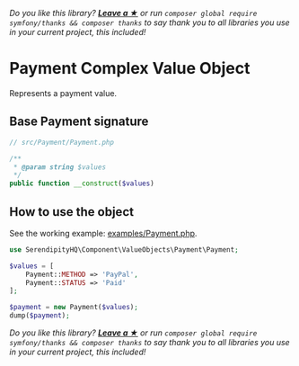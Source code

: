 *Do you like this library? [**Leave a &#9733;**](#js-repo-pjax-container) or run `composer global require symfony/thanks && composer thanks` to say thank you to all libraries you use in your current project, this included!*

Payment Complex Value Object
============================

Represents a payment value.

## Base Payment signature

```php
// src/Payment/Payment.php

/**
 * @param string $values
 */
public function __construct($values)
```

## How to use the object

See the working example: [examples/Payment.php](examples/Payment.php).

```php
use SerendipityHQ\Component\ValueObjects\Payment\Payment;

$values = [
    Payment::METHOD => 'PayPal',
    Payment::STATUS => 'Paid'
];

$payment = new Payment($values);
dump($payment);
```

*Do you like this library? [**Leave a &#9733;**](#js-repo-pjax-container) or run `composer global require symfony/thanks && composer thanks` to say thank you to all libraries you use in your current project, this included!*
